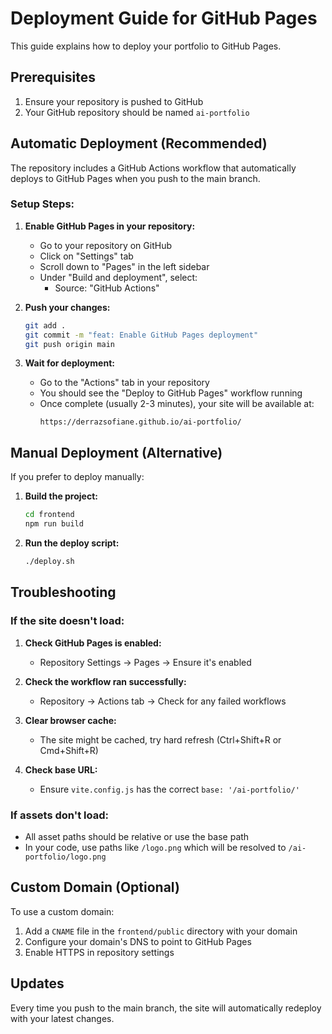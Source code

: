 # Deployment Guide for GitHub Pages

This guide explains how to deploy your portfolio to GitHub Pages.

## Prerequisites

1. Ensure your repository is pushed to GitHub
2. Your GitHub repository should be named `ai-portfolio`

## Automatic Deployment (Recommended)

The repository includes a GitHub Actions workflow that automatically deploys to GitHub Pages when you push to the main branch.

### Setup Steps:

1. **Enable GitHub Pages in your repository:**
   - Go to your repository on GitHub
   - Click on "Settings" tab
   - Scroll down to "Pages" in the left sidebar
   - Under "Build and deployment", select:
     - Source: "GitHub Actions"

2. **Push your changes:**
   ```bash
   git add .
   git commit -m "feat: Enable GitHub Pages deployment"
   git push origin main
   ```

3. **Wait for deployment:**
   - Go to the "Actions" tab in your repository
   - You should see the "Deploy to GitHub Pages" workflow running
   - Once complete (usually 2-3 minutes), your site will be available at:
     ```
     https://derrazsofiane.github.io/ai-portfolio/
     ```

## Manual Deployment (Alternative)

If you prefer to deploy manually:

1. **Build the project:**
   ```bash
   cd frontend
   npm run build
   ```

2. **Run the deploy script:**
   ```bash
   ./deploy.sh
   ```

## Troubleshooting

### If the site doesn't load:

1. **Check GitHub Pages is enabled:**
   - Repository Settings → Pages → Ensure it's enabled

2. **Check the workflow ran successfully:**
   - Repository → Actions tab → Check for any failed workflows

3. **Clear browser cache:**
   - The site might be cached, try hard refresh (Ctrl+Shift+R or Cmd+Shift+R)

4. **Check base URL:**
   - Ensure `vite.config.js` has the correct `base: '/ai-portfolio/'`

### If assets don't load:

- All asset paths should be relative or use the base path
- In your code, use paths like `/logo.png` which will be resolved to `/ai-portfolio/logo.png`

## Custom Domain (Optional)

To use a custom domain:

1. Add a `CNAME` file in the `frontend/public` directory with your domain
2. Configure your domain's DNS to point to GitHub Pages
3. Enable HTTPS in repository settings

## Updates

Every time you push to the main branch, the site will automatically redeploy with your latest changes.